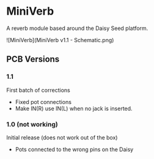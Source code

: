 # MiniVerb
A reverb module based around the Daisy Seed platform.

![MiniVerb](MiniVerb v1.1 - Schematic.png)

## PCB Versions

### 1.1
First batch of corrections
- Fixed pot connections
- Make IN(R) use IN(L) when no jack is inserted.


### 1.0 (not working)
Initial release (does not work out of the box)
- Pots connected to the wrong pins on the Daisy


